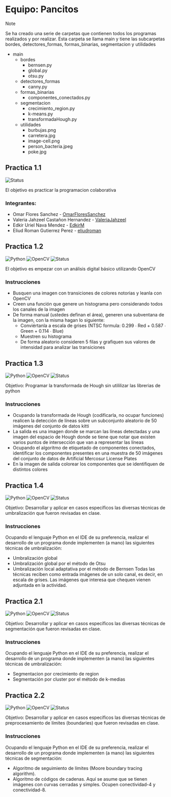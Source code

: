 # Equipo: Pancitos 

> [!NOTE] 
> Se ha creado una serie de carpetas que contienen todos los programas realizados y por realizar.
> Esta carpeta se llama main y tiene las subcarpetas bordes, detectores_formas, formas_binarias, segmentacion y utilidades

* main
     * bordes
          * bernsen.py
          * global.py
          * otsu.py
     * detectores_formas
          * canny.py
     * formas_binarias
          * componentes_conectados.py
     * segmentacion
          * crecimiento_region.py
          * k-means.py
          * transformadaHough.py
     * utilidades  
          * burbujas.png
          * carretera.jpg
          * image-cell.png
          * person_bacteria.jpeg
          * poke.jpg

## Practica 1.1
![Status](https://img.shields.io/badge/STATUS-FINALIZADO-red)

El objetivo es practicar la programacion colaborativa 

### Integrantes:
* Omar Flores Sanchez - [OmarFloresSanchez](https://github.com/OmarFloresSanchez)
* Valeria Jahzeel Castañon Hernandez - [ValeriaJahzeel](https://github.com/ValeriaJahzeel)
* Edkir Uriel Nava Mendez - [EdkirM](https://github.com/EdkirM)
* Eliud Roman Gutierrez Perez - [eliudroman](https://github.com/eliudroman)

## Practica 1.2
![Python](https://img.shields.io/badge/python-3670A0?style=for-the-badge&logo=python&logoColor=ffdd54)
![OpenCV](https://img.shields.io/badge/opencv-%23white.svg?style=for-the-badge&logo=opencv&logoColor=white)
![Status](https://img.shields.io/badge/STATUS-FINALIZADO-red)

El objetivo es empezar con un análisis digital básico utilizando OpenCV

### Instrucciones
* Busquen una imagen con transiciones de colores notorias y leanla con OpenCV
* Creen una función que genere un histograma pero considerando todos los canales de la imagen
* De forma manual (ustedes definan el área), generen una subventana de la imagen, con la misma hagan lo siguiente:
     * Conviértanla a escala de grises (NTSC formula: 0.299 ∙ Red + 0.587 ∙ Green + 0.114 ∙ Blue)
     * Muestren su histograma
     * De forma aleatorio consideren 5 filas y grafiquen sus valores de intensidad para analizar las transiciones


## Practica 1.3
![Python](https://img.shields.io/badge/python-3670A0?style=for-the-badge&logo=python&logoColor=ffdd54)
![OpenCV](https://img.shields.io/badge/opencv-%23white.svg?style=for-the-badge&logo=opencv&logoColor=white)
![Status](https://img.shields.io/badge/STATUS-FINALIZADO-red     )    

Objetivo: Programar la transformada de Hough sin utililizar las librerias de python

### Instrucciones
* Ocupando la transformada de Hough (codificarla, no ocupar funciones) realicen la detección de líneas sobre un subconjunto aleatorio de 50 imágenes del conjunto de datos kitti
* La salida es una imagen donde se marcan las líneas detectadas y una imagen del espacio de Hough donde se tiene que notar que existen varios puntos de intersección que van a representar las líneas
* Ocupando el algoritmo de etiquetado de componentes conectados, identificar los componentes presentes en una muestra de 50 imágenes del conjunto de datos de Artificial Mercosur License Plates
* En la imagen de salida colorear los componentes que se identifiquen de distintos colores

## Practica 1.4
![Python](https://img.shields.io/badge/python-3670A0?style=for-the-badge&logo=python&logoColor=ffdd54)
![OpenCV](https://img.shields.io/badge/opencv-%23white.svg?style=for-the-badge&logo=opencv&logoColor=white)
![Status](https://img.shields.io/badge/STATUS-FINALIZADO-red)

Objetivo: Desarrollar y aplicar en casos específicos las diversas técnicas de   umbralización que fueron revisadas en clase.

### Instrucciones
Ocupando el lenguaje Python en el IDE de su preferencia, realizar el desarrollo de un programa donde implementen (a mano) las siguientes técnicas
de umbralización:
* Umbralización global
* Umbralización global por el método de Otsu
* Umbralización local adaptativa por el método de Bernsen
Todas las técnicas reciben como entrada imágenes de un solo canal, es decir, en escala de grises. Las imágenes que interesa que chequen vienen adjuntada en la actividad.

## Practica 2.1
![Python](https://img.shields.io/badge/python-3670A0?style=for-the-badge&logo=python&logoColor=ffdd54)
![OpenCV](https://img.shields.io/badge/opencv-%23white.svg?style=for-the-badge&logo=opencv&logoColor=white)
![Status](https://img.shields.io/badge/STATUS-FINALIZADO-red)

Objetivo: Desarrollar y aplicar en casos específicos las diversas técnicas de segmentación que fueron revisadas en clase.

### Instrucciones
Ocupando el lenguaje Python en el IDE de su preferencia, realizar el desarrollo de un programa donde implementen (a mano) las siguientes técnicas
de umbralización:
* Segmentacion por crecimiento de region
* Segmentación por cluster por el método de k-medias

## Practica 2.2
![Python](https://img.shields.io/badge/python-3670A0?style=for-the-badge&logo=python&logoColor=ffdd54)
![OpenCV](https://img.shields.io/badge/opencv-%23white.svg?style=for-the-badge&logo=opencv&logoColor=white)
![Status](https://img.shields.io/badge/STATUS-FINALIZADO-red)

Objetivo: Desarrollar y aplicar en casos específicos las diversas técnicas de preprocesamiento de límites (boundaries) que fueron revisadas en clase.

### Instrucciones
Ocupando el lenguaje Python en el IDE de su preferencia, realizar el desarrollo de un programa donde implementen (a mano) las siguientes técnicas de segmentación:
* Algoritmo de seguimiento de límites (Moore boundary tracing algorithm).
* Algoritmo de códigos de cadenas. Aquí se asume que se tienen imágenes con curvas cerradas y simples. Ocupen conectividad-4 y conectividad-8.
